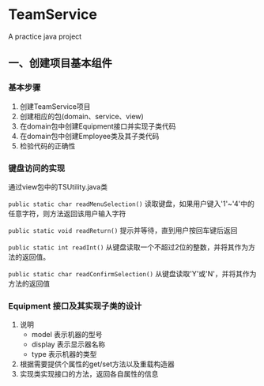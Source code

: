 # TeamService

A practice java project

## 一、创建项目基本组件
### 基本步骤
1. 创建TeamService项目
2. 创建相应的包(domain、service、view)
3. 在domain包中创建Equipment接口并实现子类代码
4. 在domain包中创建Employee类及其子类代码
5. 检验代码的正确性

### 键盘访问的实现
通过view包中的TSUtility.java类

`public static char readMenuSelection()`
读取键盘，如果用户键入'1'~'4'中的任意字符，则方法返回该用户输入字符

`public static void readReturn()`
提示并等待，直到用户按回车键后返回

`public static int readInt()`
从键盘读取一个不超过2位的整数，并将其作为方法的返回值。

`public static char readConfirmSelection()`
从键盘读取'Y'或'N'，并将其作为方法的返回值

### Equipment 接口及其实现子类的设计
1. 说明
    - model 表示机器的型号
    - display 表示显示器名称
    - type 表示机器的类型
2. 根据需要提供个属性的get/set方法以及重载构造器
3. 实现类实现接口的方法，返回各自属性的信息